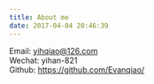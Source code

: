 ```yaml
---
title: About me
date: 2017-04-04 20:46:39
---
```

<i class="fa fa-envelope" aria-hidden="true"></i> Email: yihqiao@126.com  
<i class="fa fa-weixin" aria-hidden="true"></i> Wechat: yihan-821  
<i class="fa fa-github" aria-hidden="true"></i> Github:	https://github.com/Evanqiao/  
